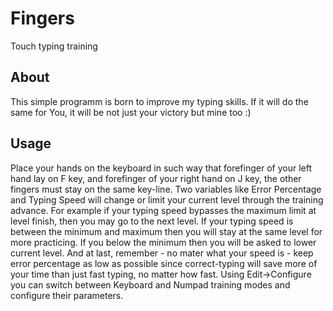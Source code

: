 # Fingers
Touch typing training

## About
This simple programm is born to improve my typing skills. If it will do the same for You, it will be not just your victory but mine too :)

## Usage
Place your hands on the keyboard in such way that forefinger of your left hand lay on F key, and forefinger of your right hand on J key, the other fingers must stay on the same key-line.
Two variables like Error Percentage and Typing Speed will change or limit your current level through the training advance. For example if your typing speed bypasses the maximum limit at level finish, then you may go to the next level. If your typing speed is between the minimum and maximum then you will stay at the same level for more practicing. If you below the minimum then you will be asked to lower current level. And at last, remember - no mater what your speed is - keep error percentage as low as possible since correct-typing will save more of your time than just fast typing, no matter how fast.
Using Edit->Configure you can switch between Keyboard and Numpad training modes and configure their parameters.
